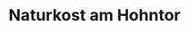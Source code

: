 ---
title: "Naturkost am Hohntor"
url: /bad-neustadt-an-der-saale/naturkost-am-hohntor/
shop: Lebensmittel
---